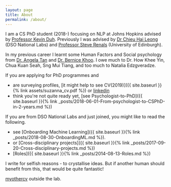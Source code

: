 ```yaml
---
layout: page
title: About
permalink: /about/
---
```



I am a CS PhD student (2018-) focusing on NLP at Johns Hopkins advised by [Professor Kevin Duh](http://cs.jhu.edu/~kevinduh/). Previously I was advised by [Dr Chieu Hai Leong](https://www.linkedin.com/in/hai-leong-chieu-29a95a30/) (DSO National Labs) and [Professor Steve Renals](http://homepages.inf.ed.ac.uk/srenals/) (University of Edinburgh). 

In my previous career I learnt some Human Factors and Social psychology from [Dr. Angela Tan](https://www.linkedin.com/in/angela-tan-aa67487/) and [Dr. Bernice Khoo](https://www.linkedin.com/in/bernicekhoo/?originalSubdomain=sg). I owe much to Dr. How Khee Yin, Chua Kuan Seah, Sng Mui Tiang, and too much to Natalia Edzgveradze.

If you are applying for PhD programmes and

 * are surveying profiles, [it might help to see CV(2019)]({{ site.baseurl }}{% link assets/suzanna_cv.pdf %}) or [linkedin](https://www.linkedin.com/in/suzanna-sia-83b032bb)
 * think you're not quite ready yet, [see Psychologist-to-PhD]({{ site.baseurl }}{% link _posts/2018-06-01-From-psychologist-to-CSPhD-in-2-years.md %})

If you are from DSO National Labs and just joined, you might like to read the following. 
 
 * see [Onboarding Machine Learning]({{ site.baseurl }}{% link _posts/2018-08-30-OnboardingML.md %}). 
 * or [Cross-disciplinary projects]({{ site.baseurl }}{% link _posts/2017-09-20-Cross-disciplinary-projects.md %})
 * [Roles]({{ site.baseurl }}{% link _posts/2014-08-13-Roles.md %})

I write for selfish reasons - to crystallise ideas. But if another human should benefit from this, that would be quite fantastic!

[myothercv](https://docs.google.com/presentation/d/1njXDBrC0RKMo-6ZLA7HRVmi48fYzL8QQaaymbGonhto/edit?usp=sharing) outside the lab.
